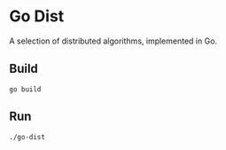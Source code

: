 # Go Dist 
A selection of distributed algorithms, implemented in Go. 

## Build 

`go build`

## Run 

`./go-dist` 